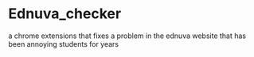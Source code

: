 # Ednuva_checker
a chrome extensions that fixes a problem in the ednuva website that has been annoying students for years 
